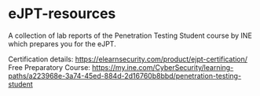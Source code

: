# eJPT-resources
A collection of lab reports of the Penetration Testing Student course by INE which prepares you for the eJPT.

Certification details: https://elearnsecurity.com/product/ejpt-certification/  
Free Preparatory Course: https://my.ine.com/CyberSecurity/learning-paths/a223968e-3a74-45ed-884d-2d16760b8bbd/penetration-testing-student
